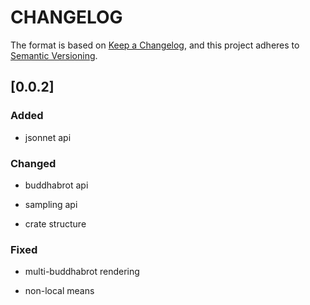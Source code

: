 # CHANGELOG

The format is based on 
[Keep a Changelog](https://keepachangelog.com/en/1.0.0),
and this project adheres to 
[Semantic Versioning](https://semver.org/spec/v2.0.0.html).


## [0.0.2]

### Added

* jsonnet api

### Changed

* buddhabrot api

* sampling api

* crate structure

### Fixed

* multi-buddhabrot rendering

* non-local means
